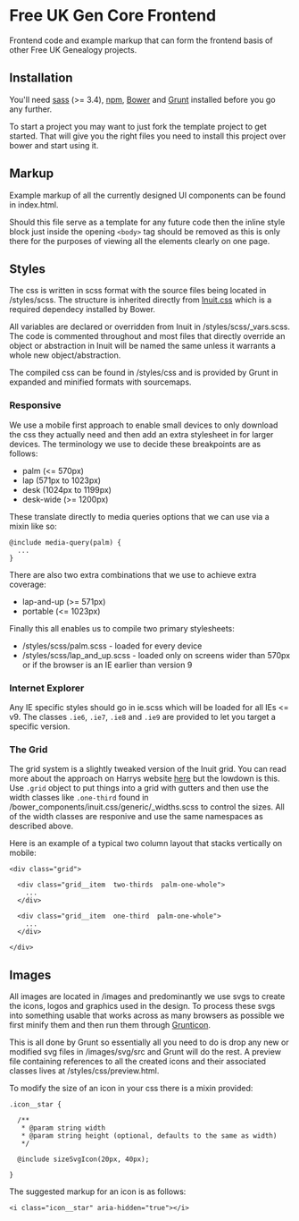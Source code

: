 # Free UK Gen Core Frontend

Frontend code and example markup that can form the frontend basis of other Free UK Genealogy projects.




## Installation

You'll need [sass](http://sass-lang.com/) (>= 3.4), [npm](https://www.npmjs.org/), [Bower](http://bower.io/) and [Grunt](http://gruntjs.com/) installed before you go any further.


To start a project you may want to just fork the template project to get started. That will give you the right files you need to install this project over bower and start using it.


<!-- To install the required packages run the following commands in the root of the project:

    npm install
    bower install

Then you can run Grunt (again in the root) like so:

    grunt

Grunt can be run to watch for any changed files and re-compile as you go using the watch task:

    grunt watch


 -->

## Markup

Example markup of all the currently designed UI components can be found in index.html.

Should this file serve as a template for any future code then the inline style block just inside the opening `<body>` tag should be removed as this is only there for the purposes of viewing all the elements clearly on one page.




## Styles

The css is written in scss format with the source files being located in /styles/scss. The structure is inherited directly from [Inuit.css](https://github.com/csswizardry/inuit.css/) which is a required dependecy installed by Bower.

All variables are declared or overridden from Inuit in /styles/scss/\_vars.scss. The code is commented throughout and most files that directly override an object or abstraction in Inuit will be named the same unless it warrants a whole new object/abstraction.

The compiled css can be found in /styles/css and is provided by Grunt in expanded and minified formats with sourcemaps.


### Responsive

We use a mobile first approach to enable small devices to only download the css they actually need and then add an extra stylesheet in for larger devices. The terminology we use to decide these breakpoints are as follows:

- palm (<= 570px)
- lap (571px to 1023px)
- desk (1024px to 1199px)
- desk-wide (>= 1200px)

These translate directly to media queries options that we can use via a mixin like so:

    @include media-query(palm) {
      ...
    }

There are also two extra combinations that we use to achieve extra coverage:

- lap-and-up (>= 571px)
- portable (<= 1023px)

Finally this all enables us to compile two primary stylesheets:

- /styles/scss/palm.scss - loaded for every device
- /styles/scss/lap_and_up.scss - loaded only on screens wider than 570px or if the browser is an IE earlier than version 9


### Internet Explorer

Any IE specific styles should go in ie.scss which will be loaded for all IEs <= v9. The classes `.ie6`, `.ie7`, `.ie8` and `.ie9` are provided to let you target a specific version.


### The Grid

The grid system is a slightly tweaked version of the Inuit grid. You can read more about the approach on Harrys website [here](http://csswizardry.com/2013/02/responsive-grid-systems-a-solution/) but the lowdown is this. Use `.grid` object to put things into a grid with gutters and then use the width classes like `.one-third` found in /bower_components/inuit.css/generic/\_widths.scss to control the sizes. All of the width classes are responive and use the same namespaces as described above.

Here is an example of a typical two column layout that stacks vertically on mobile:

    <div class="grid">

      <div class="grid__item  two-thirds  palm-one-whole">
        ...
      </div>

      <div class="grid__item  one-third  palm-one-whole">
        ...
      </div>

    </div>




## Images

All images are located in /images and predominantly we use svgs to create the icons, logos and graphics used in the design. To process these svgs into something usable that works across as many browsers as possible we first minify them and then run them through [Grunticon](https://github.com/filamentgroup/grunticon).

This is all done by Grunt so essentially all you need to do is drop any new or modified svg files in /images/svg/src and Grunt will do the rest. A preview file containing references to all the created icons and their associated classes lives at /styles/css/preview.html.

To modify the size of an icon in your css there is a mixin provided:

    .icon__star {

      /**
       * @param string width
       * @param string height (optional, defaults to the same as width)
       */

      @include sizeSvgIcon(20px, 40px);

    }

The suggested markup for an icon is as follows:

    <i class="icon__star" aria-hidden="true"></i>
